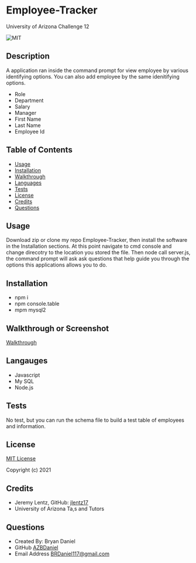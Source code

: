 # Employee-Tracker
University of Arizona Challenge 12

![MIT](https://img.shields.io/static/v1.svg?label=License&message=MIT&color=Orange)

## Description
A application ran inside the command prompt for view employee by various identifying options. You can also add employee by the same idenitifying options.
- Role
- Department
- Salary
- Manager
- First Name
- Last Name
- Employee Id


## Table of Contents

- [Usage](#usage)
- [Installation](#installation)
- [Walkthrough](#walkthrough)
- [Languages](#languages)
- [Tests](#tests)
- [License](#license)
- [Credits](#credits)
- [Questions](#questions)

## Usage
Download zip or clone my repo Employee-Tracker, then install the software in the Installation sections.
At this point navigate to cmd console and change direcotry to the location you stored the file. Then node
 call server.js, the command prompt will ask ask questions that help guide you through the options this applications allows you to do.

## Installation
- npm i
- npm console.table
- mpm mysql2


## Walkthrough or Screenshot
[Walkthrough](https://youtu.be/gIsI1C6-zmw)

## Langauges
- Javascript
- My SQL
- Node.js



## Tests
No test, but you can run the schema file to build a test table of employees and information.

## License
[MIT License](https://opensource.org/licenses/MIT)

Copyright (c) 2021

## Credits
- Jeremy Lentz, GitHub: [jlentz17](https://github.com/jlentz17)
- University of Arizona Ta,s and Tutors

## Questions

- Created By: Bryan Daniel
- GitHub [AZBDaniel](https://github.com/AZBDaniel)
- Email Address BRDaniel117@gmail.com